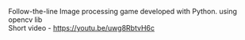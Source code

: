 Follow-the-line
Image processing game developed with Python.
using opencv lib\
Short video - https://youtu.be/uwg8RbtvH6c
